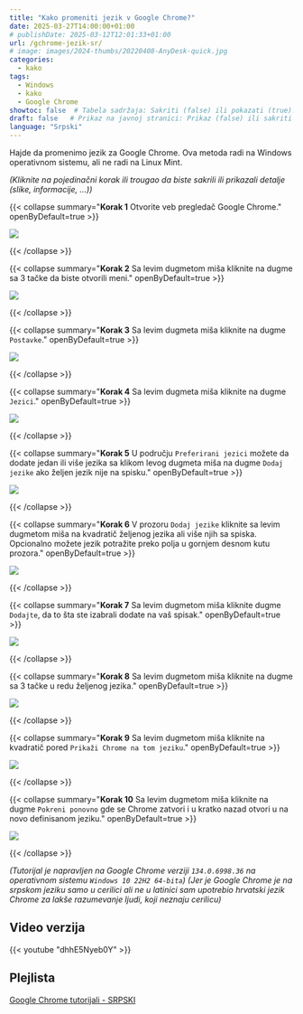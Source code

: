 ```yaml
---
title: "Kako promeniti jezik v Google Chrome?"
date: 2025-03-27T14:00:00+01:00
# publishDate: 2025-03-12T12:01:33+01:00
url: /gchrome-jezik-sr/
# image: images/2024-thumbs/20220408-AnyDesk-quick.jpg
categories: 
  - kako
tags: 
  - Windows
  - kako
  - Google Chrome
showtoc: false  # Tabela sadržaja: Sakriti (false) ili pokazati (true).
draft: false   # Prikaz na javnoj stranici: Prikaz (false) ili sakriti (true).
language: "Srpski"
---
```


Hajde da promenimo jezik za Google Chrome. Ova metoda radi na Windows operativnom sistemu, ali ne radi na Linux Mint.

*(Kliknite na pojedinačni korak ili trougao da biste sakrili ili prikazali detalje (slike, informacije, ...))*

{{< collapse summary="**Korak 1** Otvorite veb pregledač Google Chrome." openByDefault=true >}}

 ![](/images/Google-Chrome/GChrome_desktop_shortcut.jpeg)

{{< /collapse >}}

{{< collapse summary="**Korak 2** Sa levim dugmetom miša kliknite na dugme sa 3 tačke da biste otvorili meni." openByDefault=true >}}
   
   ![](/images/Google-Chrome/Hr_-_GChrome_-_3_tacke_dugme.jpeg)

{{< /collapse >}}

{{< collapse summary="**Korak 3** Sa levim dugmeta miša kliknite na dugme `Postavke`." openByDefault=true >}}

 ![](/images/Google-Chrome/Hr_-_GChrome_-_meni_-_Postavke.jpeg)

{{< /collapse >}}

{{< collapse summary="**Korak 4** Sa levim dugmeta miša kliknite na dugme `Jezici`." openByDefault=true >}}

   ![](/images/Google-Chrome/Hr_-_GChrome_-_Postavke_-_Jezici.jpeg)

{{< /collapse >}}

{{< collapse summary="**Korak 5** U području `Preferirani jezici` možete da dodate jedan ili više jezika sa klikom levog dugmeta miša na dugme `Dodaj jezike` ako željen jezik nije na spisku." openByDefault=true >}}
   
   ![](/images/Google-Chrome/Hr_-_GChrome_-_Postavke_-_Jezici_-_dodaj_jezike.jpeg)

{{< /collapse >}}

{{< collapse summary="**Korak 6** V prozoru `Dodaj jezike` kliknite sa levim dugmetom miša na kvadratič željenog jezika ali više njih sa spiska. Opcionalno možete jezik potražite preko polja u gornjem desnom kutu prozora." openByDefault=true >}}
   
   ![](/images/Google-Chrome/Hr_-_GChrome_-_Postavke_-_Jezici_-_dodaj_jezike_-_oznaciti.jpeg)

{{< /collapse >}}

{{< collapse summary="**Korak 7** Sa levim dugmetom miša kliknite dugme `Dodajte`, da to šta ste izabrali dodate na vaš spisak." openByDefault=true >}}
   
   ![](/images/Google-Chrome/Hr_-_GChrome_-_Postavke_-_Jezici_-_dodaj_jezike_-_Dodajte.jpeg)

{{< /collapse >}}

{{< collapse summary="**Korak 8** Sa levim dugmetom miša kliknite na dugme sa 3 tačke u redu željenog jezika." openByDefault=true >}}
   
   ![](/images/Google-Chrome/Hr_-_GChrome_-_Postavke_-_Jezici_-_3_tacke.jpeg)

{{< /collapse >}}

{{< collapse summary="**Korak 9** Sa levim dugmetom miša kliknite na kvadratič pored `Prikaži Chrome na tom jeziku`." openByDefault=true >}}
   
   ![](/images/Google-Chrome/Hr_-_GChrome_-_Postavke_-_Jezici_-_3_tacke_-_promeni_jezik.jpeg)

{{< /collapse >}}

{{< collapse summary="**Korak 10** Sa levim dugmetom miša kliknite na dugme `Pokreni ponovno` gde se Chrome zatvori i u kratko nazad otvori u na novo definisanom jeziku." openByDefault=true >}}
   
   ![](/images/Google-Chrome/Hr_-_GChrome_-_Postavke_-_Jezici_-_pokreni_ponovno.jpeg)

{{< /collapse >}}

*(Tutorijal je napravljen na Google Chrome verziji `134.0.6998.36` na operativnom sistemu `Windows 10 22H2 64-bita`)*
*(Jer je Google Chrome je na srpskom jeziku samo u cerilici ali ne u latinici sam upotrebio hrvatski jezik Chrome za lakše razumevanje ljudi, koji neznaju cerilicu)*

## Video verzija

{{< youtube "dhhE5Nyeb0Y" >}}

## Plejlista

[Google Chrome tutorijali - SRPSKI](https://www.youtube.com/playlist?list=PLbvZxzmdNckw-B2_mYYIbROTy0VuqR-qa "Kliknite/tapnite da otvorite plejlistu!")